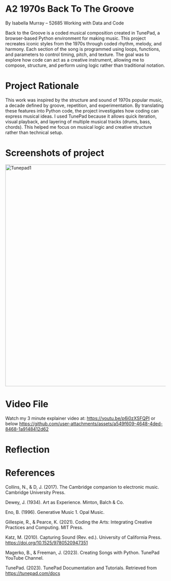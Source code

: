 # A2 1970s Back To The Groove
By Isabella Murray – 52685 Working with Data and Code

Back to the Groove is a coded musical composition created in TunePad, a browser-based Python environment for making music. This project recreates iconic styles from the 1970s through coded rhythm, melody, and harmony. Each section of the song is programmed using loops, functions, and parameters to control timing, pitch, and texture. The goal was to explore how code can act as a creative instrument, allowing me to compose, structure, and perform using logic rather than traditional notation.

# Project Rationale 
This work was inspired by the structure and sound of 1970s popular music, a decade defined by groove, repetition, and experimentation. By translating these features into Python code, the project investigates how coding can express musical ideas. I used TunePad because it allows quick iteration, visual playback, and layering of multiple musical tracks (drums, bass, chords). This helped me focus on musical logic and creative structure rather than technical setup. 

# Screenshots of project
<img width="1440" height="697" alt="Tunepad1" src="https://github.com/user-attachments/assets/e4456df1-d24f-40b6-9991-349a55a1bb18" />

# Video File
Watch my 3 minute explainer video at: https://youtu.be/p6i0zXSFQPI or below
https://github.com/user-attachments/assets/a549f609-4648-4ded-8468-1a9148412d62

# Reflection

# References
Collins, N., & D, J. (2017). The Cambridge companion to electronic music. Cambridge University Press.

Dewey, J. (1934). Art as Experience. Minton, Balch & Co.

Eno, B. (1996). Generative Music 1. Opal Music.

Gillespie, R., & Pearce, K. (2021). Coding the Arts: Integrating Creative Practices and Computing. MIT Press.

Katz, M. (2010). Capturing Sound (Rev. ed.). University of California Press. https://doi.org/10.1525/9780520947351

Magerko, B., & Freeman, J. (2023). Creating Songs with Python. TunePad YouTube Channel.

TunePad. (2023). TunePad Documentation and Tutorials. Retrieved from https://tunepad.com/docs





